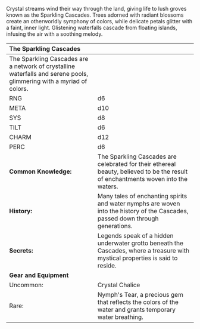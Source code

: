 

Crystal streams wind their way through the land, giving life to lush groves known as the Sparkling Cascades. Trees adorned with radiant blossoms create an otherworldly symphony of colors, while delicate petals glitter with a faint, inner light. Glistening waterfalls cascade from floating islands, infusing the air with a soothing melody.

|The Sparkling Cascades| |
|:----|:----|
|The Sparkling Cascades are a network of crystalline waterfalls and serene pools, glimmering with a myriad of colors.| |
|RNG|d6|
|META|d10|
|SYS|d8|
|TILT|d6|
|CHARM|d12|
|PERC|d6|
|**Common Knowledge:**|The Sparkling Cascades are celebrated for their ethereal beauty, believed to be the result of enchantments woven into the waters.| |
|**History:**|Many tales of enchanting spirits and water nymphs are woven into the history of the Cascades, passed down through generations.| |
|**Secrets:**|Legends speak of a hidden underwater grotto beneath the Cascades, where a treasure with mystical properties is said to reside.| |
|**Gear and Equipment**| |
|Uncommon:|Crystal Chalice|
|Rare:|Nymph's Tear, a precious gem that reflects the colors of the water and grants temporary water breathing.|